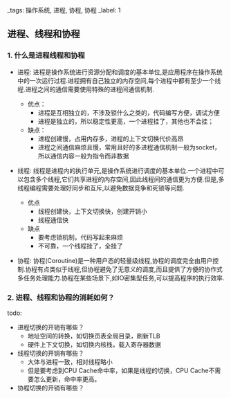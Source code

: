 _tags: 操作系统, 进程, 协程, 协程
_label: 1

## 进程、线程和协程

### 1. 什么是进程线程和协程
* 进程:
进程是操作系统进行资源分配和调度的基本单位,是应用程序在操作系统中的一次运行过程.进程拥有自己独立的内存空间,每个进程中都有至少一个线程.进程之间的通信需要使用特殊的进程间通信机制.
  * 优点：
     * 进程是互相独立的，不涉及锁什么之类的，代码编写方便，调试方便
     * 进程是独立的，所以稳定性更高，一个进程挂了，其他也不会挂；
  * 缺点：
     * 进程创建慢，占用内存多，进程的上下文切换代价高昂
     * 进程之间通信麻烦且慢，常用且好的多进程通信机制一般为socket，所以通信内容一般为指令而非数据

* 线程:
线程是进程内的执行单元,是操作系统进行调度的基本单位.一个进程中可以包含多个线程,它们共享进程的内存空间,因此线程间的通信更为方便.但是,多线程编程需要处理好同步和互斥,以避免数据竞争和死锁等问题.
  * 优点
    * 线程创建快，上下文切换快，创建开销小
    * 线程通信快
  * 缺点
    * 要考虑锁机制，代码写起来麻烦
    * 不可靠，一个线程挂了，全挂了

* 协程:
协程(Coroutine)是一种用户态的轻量级线程,协程的调度完全由用户控制.协程有点类似于线程,但协程避免了无意义的调度,而且提供了方便的协作式多任务处理能力.协程在某些场景下,如IO密集型任务,可以提高程序的执行效率.

### 2. 进程、线程和协程的消耗如何？
todo: 
* 进程切换的开销有哪些？
  - 地址空间的转换，如切换页表全局目录，刷新TLB
  - 硬件上下文切换，如切换内核栈，载入寄存器数据
* 线程切换的开销有哪些？
  - 大体与进程一致，相对线程略小
  - 但是要考虑到CPU Cache命中率，如果是线程的切换，CPU Cache不需要怎么更新，命中率更高。
* 协程切换的开销有哪些？
